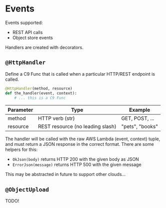 # Events

Events supported:
- REST API calls
- Object store events

Handlers are created with decorators.


## `@HttpHandler`

Define a C9 Func that is called when a particular HTTP/REST endpoint is called.

```python
@HttpHandler(method, resource)
def the_handler(event, context):
    # ... this is a C9 Func
```

| Parameter | Type                             | Example         |
|-----------|----------------------------------|-----------------|
| method    | HTTP verb (str)                  | GET, POST, ...  |
| resource  | REST resource (no leading slash) | "pets", "books" |

The handler will be called with the raw AWS Lambda (event, context) tuple, and
must return a JSON response in the correct format. There are some helpers for
this:

- `OkJson(body)` returns HTTP 200 with the given body as JSON
- `ErrorJson(message)` returns HTTP 500 with the given message

This may be abstracted in future to support other clouds...


## `@ObjectUpload`

TODO!
